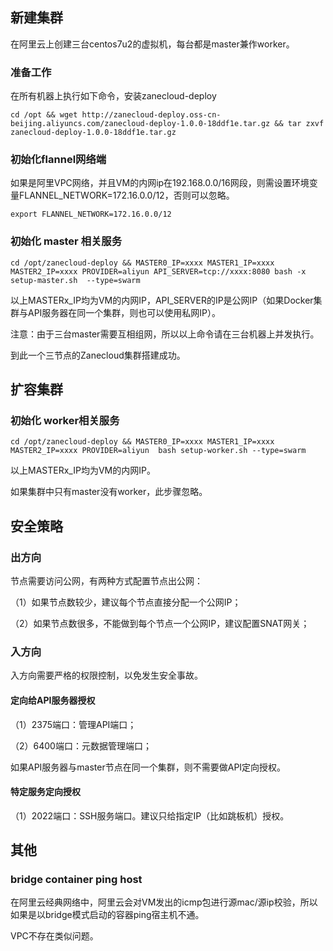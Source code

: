 ## 新建集群

在阿里云上创建三台centos7u2的虚拟机，每台都是master兼作worker。



### 准备工作

在所有机器上执行如下命令，安装zanecloud-deploy

```
cd /opt && wget http://zanecloud-deploy.oss-cn-beijing.aliyuncs.com/zanecloud-deploy-1.0.0-18ddf1e.tar.gz && tar zxvf zanecloud-deploy-1.0.0-18ddf1e.tar.gz
```



### 初始化flannel网络端

如果是阿里VPC网络，并且VM的内网ip在192.168.0.0/16网段，则需设置环境变量FLANNEL_NETWORK=172.16.0.0/12，否则可以忽略。

```
export FLANNEL_NETWORK=172.16.0.0/12
```


### 初始化 master 相关服务

```
cd /opt/zanecloud-deploy && MASTER0_IP=xxxx MASTER1_IP=xxxx MASTER2_IP=xxxx PROVIDER=aliyun API_SERVER=tcp://xxxx:8080 bash -x setup-master.sh  --type=swarm
```

以上MASTERx_IP均为VM的内网IP，API_SERVER的IP是公网IP（如果Docker集群与API服务器在同一个集群，则也可以使用私网IP）。

注意：由于三台master需要互相组网，所以以上命令请在三台机器上并发执行。


到此一个三节点的Zanecloud集群搭建成功。


## 扩容集群

### 初始化 worker相关服务

```
cd /opt/zanecloud-deploy && MASTER0_IP=xxxx MASTER1_IP=xxxx MASTER2_IP=xxxx PROVIDER=aliyun  bash setup-worker.sh --type=swarm
```

以上MASTERx_IP均为VM的内网IP。

如果集群中只有master没有worker，此步骤忽略。



## 安全策略

### 出方向

节点需要访问公网，有两种方式配置节点出公网：

（1）如果节点数较少，建议每个节点直接分配一个公网IP；

（2）如果节点数很多，不能做到每个节点一个公网IP，建议配置SNAT网关；

### 入方向

入方向需要严格的权限控制，以免发生安全事故。

#### 定向给API服务器授权

（1）2375端口：管理API端口；

（2）6400端口：元数据管理端口；

如果API服务器与master节点在同一个集群，则不需要做API定向授权。

#### 特定服务定向授权

（1）2022端口：SSH服务端口。建议只给指定IP（比如跳板机）授权。



## 其他

### bridge container ping host
在阿里云经典网络中，阿里云会对VM发出的icmp包进行源mac/源ip校验，所以如果是以bridge模式启动的容器ping宿主机不通。

VPC不存在类似问题。
